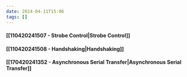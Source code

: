 ```yaml
---
date: 2024-04-11T15:06
tags: []
---
```

#### [[110420241507 - Strobe Control|Strobe Control]]
#### [[110420241508 - Handshaking|Handshaking]]
#### [[170420241352 - Asynchronous Serial Transfer|Asynchronous Serial Transfer]]